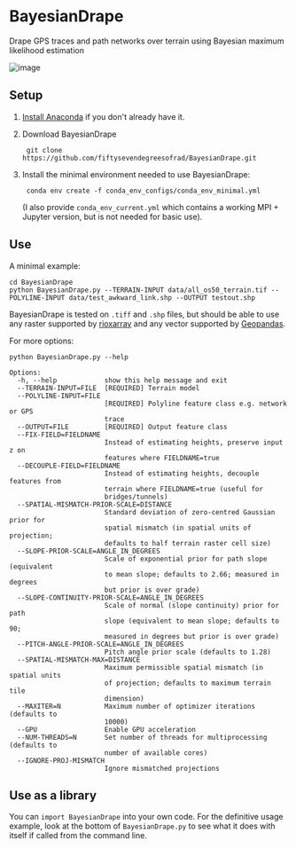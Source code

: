 # BayesianDrape
Drape GPS traces and path networks over terrain using Bayesian maximum likelihood estimation

![image](https://user-images.githubusercontent.com/12543309/137376777-69e42b05-269a-4144-8bf0-16fcf1cd355c.png)

## Setup

1. [Install Anaconda](https://docs.anaconda.com/anaconda/install/index.html) if you don't already have it.

2. Download BayesianDrape

        git clone https://github.com/fiftysevendegreesofrad/BayesianDrape.git
        
3. Install the minimal environment needed to use BayesianDrape:

        conda env create -f conda_env_configs/conda_env_minimal.yml

   (I also provide `conda_env_current.yml` which contains a working MPI + Jupyter version, but is not needed for basic use).

## Use

A minimal example: 

    cd BayesianDrape
    python BayesianDrape.py --TERRAIN-INPUT data/all_os50_terrain.tif --POLYLINE-INPUT data/test_awkward_link.shp --OUTPUT testout.shp 

BayesianDrape is tested on `.tiff` and `.shp` files, but should be able to use any raster supported by [rioxarray](https://corteva.github.io/rioxarray/stable/) and any vector supported by [Geopandas](https://geopandas.org/).

For more options:

    python BayesianDrape.py --help
    
    Options:
      -h, --help            show this help message and exit
      --TERRAIN-INPUT=FILE  [REQUIRED] Terrain model
      --POLYLINE-INPUT=FILE
                            [REQUIRED] Polyline feature class e.g. network or GPS
                            trace
      --OUTPUT=FILE         [REQUIRED] Output feature class
      --FIX-FIELD=FIELDNAME
                            Instead of estimating heights, preserve input z on
                            features where FIELDNAME=true
      --DECOUPLE-FIELD=FIELDNAME
                            Instead of estimating heights, decouple features from
                            terrain where FIELDNAME=true (useful for
                            bridges/tunnels)
      --SPATIAL-MISMATCH-PRIOR-SCALE=DISTANCE
                            Standard deviation of zero-centred Gaussian prior for
                            spatial mismatch (in spatial units of projection;
                            defaults to half terrain raster cell size)
      --SLOPE-PRIOR-SCALE=ANGLE_IN_DEGREES
                            Scale of exponential prior for path slope (equivalent
                            to mean slope; defaults to 2.66; measured in degrees
                            but prior is over grade)
      --SLOPE-CONTINUITY-PRIOR-SCALE=ANGLE_IN_DEGREES
                            Scale of normal (slope continuity) prior for path
                            slope (equivalent to mean slope; defaults to 90;
                            measured in degrees but prior is over grade)
      --PITCH-ANGLE-PRIOR-SCALE=ANGLE_IN_DEGREES
                            Pitch angle prior scale (defaults to 1.28)
      --SPATIAL-MISMATCH-MAX=DISTANCE
                            Maximum permissible spatial mismatch (in spatial units
                            of projection; defaults to maximum terrain tile
                            dimension)
      --MAXITER=N           Maximum number of optimizer iterations (defaults to
                            10000)
      --GPU                 Enable GPU acceleration
      --NUM-THREADS=N       Set number of threads for multiprocessing (defaults to
                            number of available cores)
      --IGNORE-PROJ-MISMATCH
                            Ignore mismatched projections

## Use as a library

You can `import BayesianDrape` into your own code. For the definitive usage example, look at the bottom of `BayesianDrape.py` to see what it does with itself if called from the command line.
